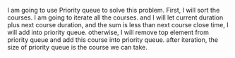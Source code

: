 I am going to use Priority queue to solve this problem. First, I will sort the courses. I am going to iterate all the courses. and I will let current  duration plus next course duration, and the sum is less than next course close time, I will add into priority queue. otherwise, I will remove top element from priority queue and add this course into priority queue. after iteration, the size of priority queue is the course we can take.

